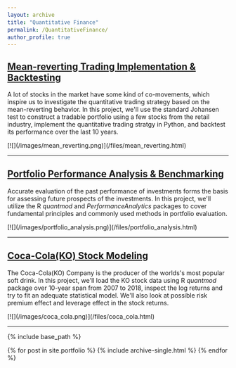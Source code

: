 ```yaml
---
layout: archive
title: "Quantitative Finance"
permalink: /QuantitativeFinance/
author_profile: true
---
```


## [Mean-reverting Trading Implementation & Backtesting](/files/mean_reverting.html)
<p>A lot of stocks in the market have some kind of co-movements, which inspire us to investigate the quantitative trading strategy based on the mean-reverting behavior.  In this project, we'll use the standard Johansen test to construct a tradable portfolio using a few stocks from the retail industry, implement the quantitative trading stratgy in Python, and backtest its performance over the last 10 years.</p>
[![](/images/mean_reverting.png)](/files/mean_reverting.html)

---

## [Portfolio Performance Analysis & Benchmarking](/files/portfolio_analysis.html)
<p>Accurate evaluation of the past performance of investments forms the basis for assessing future prospects of the investments. In this project, we'll utilize the R <em>quantmod</em> and <em>PerformanceAnalytics</em> packages to cover fundamental principles and commonly used methods in portfolio evaluation.</p>
[![](/images/portfolio_analysis.png)](/files/portfolio_analysis.html)

---

## [Coca-Cola(KO) Stock Modeling](/files/coca_cola.html)
<p>The Coca-Cola(KO) Company is the producer of the worlds's most popular soft drink. In this project, we'll load the KO stock data using R <em>quantmod</em> package over 10-year span from 2007 to 2018, inspect the log returns and try to fit an adequate statistical model. We'll also look at possible risk premium effect and leverage effect in the stock returns.</p>
[![](/images/coca_cola.png)](/files/coca_cola.html)

---



{% include base_path %}


{% for post in site.portfolio %}
  {% include archive-single.html %}
{% endfor %}
